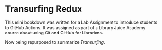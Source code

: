# Transurfing Redux

This mini bookdown was written for a Lab Assignment to introduce students to GitHub Actions. It was assigned as part of a Library Juice Academy course about using Git and GitHub for Librarians.

Now being repurposed to summarize *Transurfing*.
